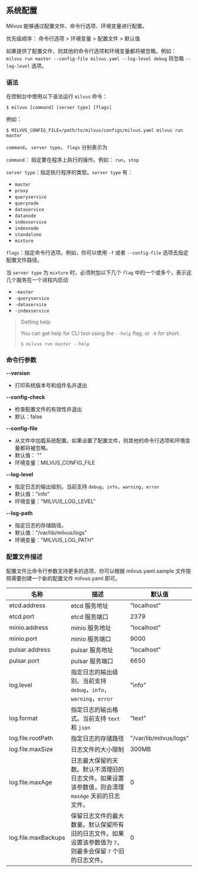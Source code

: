 ## 系统配置

Milvus 能够通过配置文件、命令行选项、环境变量进行配置。

优先级顺序： 命令行选项 > 环境变量 > 配置文件 > 默认值

如果提供了配置文件，则其他的命令行选项和环境变量都将被忽略。例如： `milvus run master --config-file milvus.yaml --log-level debug` 将忽略 `--log-level` 选项。

### 语法

在控制台中使用以下语法运行 `milvus` 命令：

```shell
$ milvus [command] [server type] [flags]
```

例如：

```shell
$ MILVUS_CONFIG_FILE=/path/to/milvus/configs/milvus.yaml milvus run master
```

`command`， `server type`， `flags` 分别表示为

`command`： 指定要在程序上执行的操作。例如： `run`，`stop`

`server type`：指定执行程序的类型。`server type` 有：

* `master`
* `proxy`
* `queryservice`
* `querynode`
* `dataservice`
* `datanode`
* `indexservice`
* `indexnode`
* `standalone`
* `mixture`

`flags`：指定命令行选项。例如，你可以使用 `-f` 或者 `--config-file` 选项去指定配置文件路径。

当 `server type` 为 `mixture` 时，必须附加以下几个 `flag` 中的一个或多个，表示这几个服务在一个进程内启动

* `-master`
* `-queryservice`
* `-dataservice`
* `-indexservice`


> Getting help
>
> You can get help for CLI tool using the `--help` flag, or `-h` for short.
> ```shell
> $ milvus run master --help
> ```

### 命令行参数

**--version**
* 打印系统版本号和组件名并退出

**--config-check**
* 检查配置文件的有效性并退出
* 默认：false

**--config-file**

* 从文件中加载系统配置。如果设置了配置文件，则其他的命令行选项和环境变量都将被忽略。
* 默认值： ""
* 环境变量：MILVUS_CONFIG_FILE

**--log-level**

* 指定日志的输出级别。当前支持 `debug`，`info`，`warning`，`error`
* 默认值："info"
* 环境变量："MILVUS_LOG_LEVEL"

**--log-path**

* 指定日志的存储路径。
* 默认值："/var/lib/milvus/logs"
* 环境变量："MILVUS_LOG_PATH"

### 配置文件描述

配置文件比命令行参数支持更多的选项。你可以根据 milvus.yaml.sample 文件按照需要创建一个新的配置文件 milvus.yaml 即可。

| 名称         | 描述         | 默认值         |
| --------- | --------- | --------- |
| etcd.address | etcd 服务地址 | "localhost" |
| etcd.port    | etcd 服务端口 | 2379        |
| minio.address | minio 服务地址 | "localhost" |
| minio.port    | minio 服务端口 | 9000      |
| pulsar.address | pulsar 服务地址 | "localhost" |
| pulsar.port   | pulsar 服务端口 | 6650     |
| log.level    | 指定日志的输出级别。当前支持 `debug`，`info`，`warning`，`error` | "info"         |
| log.format | 指定日志的输出格式。当前支持 `text` 和 `json` | "text" |
| log.file.rootPath | 指定日志的存储路径| "/var/lib/milvus/logs" |
| log.file.maxSize | 日志文件的大小限制 | 300MB |
| log.file.maxAge | 日志最大保留的天数。默认不清理旧的日志文件。如果设置该参数值，则会清理 `maxAge` 天前的日志文件。 | 0 |
| log.file.maxBackups | 保留日志文件的最大数量。默认保留所有旧的日志文件。如果设置该参数值为 `7`，则最多会保留 `7` 个旧的日志文件。 | 0 |
